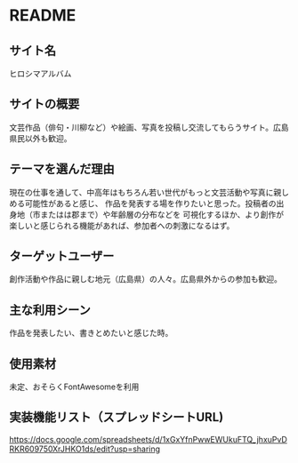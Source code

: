 # README

## サイト名

ヒロシマアルバム

## サイトの概要

文芸作品（俳句・川柳など）や絵画、写真を投稿し交流してもらうサイト。広島県民以外も歓迎。

## テーマを選んだ理由

現在の仕事を通して、中高年はもちろん若い世代がもっと文芸活動や写真に親しめる可能性があると感じ、
作品を発表する場を作りたいと思った。投稿者の出身地（市またはは郡まで）や年齢層の分布などを
可視化するほか、より創作が楽しいと感じられる機能があれば、参加者への刺激になるはず。

## ターゲットユーザー

創作活動や作品に親しむ地元（広島県）の人々。広島県外からの参加も歓迎。

## 主な利用シーン

作品を発表したい、書きとめたいと感じた時。

## 使用素材

未定、おそらくFontAwesomeを利用

## 実装機能リスト（スプレッドシートURL)

https://docs.google.com/spreadsheets/d/1xGxYfnPwwEWUkuFTQ_jhxuPvDRKR609750XrJHKO1ds/edit?usp=sharing